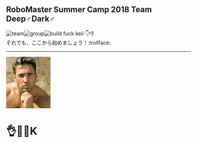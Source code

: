 ## RoboMaster Summer Camp 2018 Team **Deep♂Dark♂**
![team](https://img.shields.io/badge/Team-Deep%E2%99%82Dark%E2%99%82-yellow.svg)![group](https://img.shields.io/badge/Group-14-blue.svg)![build](	https://img.shields.io/teamcity/codebetter/bt428.svg)
fuck keil :point_down::thumbsdown:  
それでも、ここから始めましょう！:trollface:  
***
![billy](/images/billy.JPEG)
# **:ok_hand::chicken::bus:K**